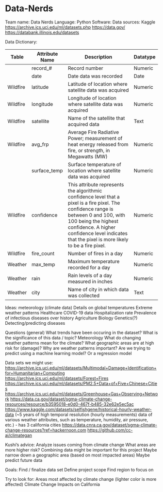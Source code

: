 # Data-Nerds

Team name: Data Nerds
Language: Python
Software:
Data sources:
Kaggle
https://archive.ics.uci.edu/ml/datasets.php
https://data.gov/
https://databank.illinois.edu/datasets

Data Dictionary:

| Table | Attribute Name | Description | Datatype |
| --- | --- | --- | --- |
|  | record_# | Record number | Numeric |
|  | date | Date data was recorded | Date |
| Wildfire | latitude | Latitude of location where satellite data was acquired | Numeric |
| Wildfire | longitude | Longitude of location where satellite data was acquired | Numeric |
| Wildfire | satellite | Name of the satellite that acquired data | Text |
| Wildfire | avg_frp | Average Fire Radiative Power; measurement of heat energy released from fire, or strength, in Megawatts (MW) | Numeric |
|  | surface_temp | Surface temperature of location where satellite data was acquired | Numeric |
| Wildfire | confidence | This attribute represents the algorithmic confidence level that a pixel is a fire pixel. The confidence range is between 0 and 100, with 100 being the highest confidence. A higher confidence level indicates that the pixel is more likely to be a fire pixel. | Numeric |
| Wildfire | fire_count | Number of fires in a day | Numeric |
| Weather | max_temp | Maximum temperature recorded for a day | Numeric |
| Weather | rain | Rain levels of a day measured in inches | Numeric |
| Weather | city | Name of city in which data was collected | Text |


Ideas:
meteorology (climate data)
Details on global temperatures
Extreme weather patterns
Healthcare
COVID-19 data
Hospitalization rate
Prevalence of infectious diseases over history
Agriculture
Biology
Genetics(?)
Detecting/predicting diseases


Questions (general)
What trends have been occuring in the dataset?
What is the significance of this data / topic?
Meteorology
What do changing weather patterns mean for the climate?
What geographic areas are at high risk for (damage)?
Why are weather patterns important?
Are we trying to predict using a machine learning model? Or a regression model

Data sets we might use:
https://archive.ics.uci.edu/ml/datasets/Multimodal+Damage+Identification+for+Humanitarian+Computing
https://archive.ics.uci.edu/ml/datasets/Forest+Fires
https://archive.ics.uci.edu/ml/datasets/PM2.5+Data+of+Five+Chinese+Cities
https://archive.ics.uci.edu/ml/datasets/Greenhouse+Gas+Observing+Network
https://data.ca.gov/dataset/sgma-climate-change-resources/resource/b3595018-e0d0-467f-b485-32e62e5ec5ac
https://www.kaggle.com/datasets/selfishgene/historical-hourly-weather-data (~5 years of high temporal resolution (hourly measurements) data of various weather attributes, such as temperature, humidity, air pressure, etc.) - has 3 california cities
https://data.cnra.ca.gov/dataset/sgma-climate-change-resources?ref=hackernoon.com
https://github.com/cc-ai/climategan

Kushi’s advice:
Analyze issues coming from climate change
What areas are more higher risk?
Combining data might be important for this project
Maybe narrow down a geographic area (based on most impacted areas)
Maybe predict future data

Goals:
Find / finalize data set
Define project scope
Find region to focus on

Try to look for:
Areas most affected by climate change (lighter color is more affected)
Climate Change Impacts on California
